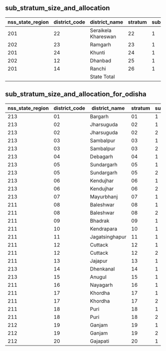 ## sub_stratum_size_and_allocation
| nss_state_region | district_code | district_name | stratum | sub_stratum | size_zst | central_sample | state_sample |
|---|---|---|---|---|---|---|---|
| 201 | 22 | Seraikela Khareswan | 22 | 1 | 344 | 2 | 2 |
| 202 | 23 | Ramgarh | 23 | 1 | 585 | 2 | 2 |
| 201 | 24 | Khunti | 24 | 1 | 61 | 2 | 2 |
| 202 | 12 | Dhanbad | 25 | 1 | 349 | 6 | 6 |
| 201 | 14 | Ranchi | 26 | 1 | 2177 | 6 | 6 |
|  |  | State Total |  |  | 14496 | 68 | 68 |

## sub_stratum_size_and_allocation_for_odisha
| nss_state_region | district_code | district_name | stratum | sub_stratum | size_zst | central_sample | state_sample |
|---|---|---|---|---|---|---|---|
| 213 | 01 | Bargarh | 01 | 1 | 293 | 2 | 2 |
| 213 | 02 | Jharsuguda | 02 | 1 | 92 | 2 | 2 |
| 213 | 02 | Jharsuguda | 02 | 2 | 314 | 2 | 2 |
| 213 | 03 | Sambalpur | 03 | 1 | 159 | 2 | 2 |
| 213 | 03 | Sambalpur | 03 | 2 | 489 | 2 | 2 |
| 213 | 04 | Debagarh | 04 | 1 | 40 | 2 | 2 |
| 213 | 05 | Sundargarh | 05 | 1 | 286 | 2 | 2 |
| 213 | 05 | Sundargarh | 05 | 2 | 1096 | 2 | 2 |
| 213 | 06 | Kendujhar | 06 | 1 | 233 | 2 | 2 |
| 213 | 06 | Kendujhar | 06 | 2 | 209 | 2 | 2 |
| 213 | 07 | Mayurbhanj | 07 | 1 | 312 | 2 | 2 |
| 211 | 08 | Baleshwar | 08 | 1 | 172 | 2 | 2 |
| 211 | 08 | Baleshwar | 08 | 2 | 288 | 2 | 2 |
| 211 | 09 | Bhadrak | 09 | 1 | 298 | 2 | 2 |
| 211 | 10 | Kendrapara | 10 | 1 | 146 | 2 | 2 |
| 211 | 11 | Jagatsinghapur | 11 | 1 | 211 | 2 | 2 |
| 211 | 12 | Cuttack | 12 | 1 | 119 | 2 | 2 |
| 211 | 12 | Cuttack | 12 | 2 | 1047 | 2 | 2 |
| 211 | 13 | Jajapur | 13 | 1 | 239 | 2 | 2 |
| 213 | 14 | Dhenkanal | 14 | 1 | 213 | 2 | 2 |
| 213 | 15 | Anugul | 15 | 1 | 415 | 2 | 2 |
| 211 | 16 | Nayagarh | 16 | 1 | 144 | 2 | 2 |
| 211 | 17 | Khordha | 17 | 1 | 228 | 2 | 2 |
| 211 | 17 | Khordha | 17 | 2 | 1757 | 4 | 4 |
| 211 | 18 | Puri | 18 | 1 | 108 | 2 | 2 |
| 211 | 18 | Puri | 18 | 2 | 290 | 2 | 2 |
| 212 | 19 | Ganjam | 19 | 1 | 728 | 4 | 4 |
| 212 | 19 | Ganjam | 19 | 2 | 500 | 2 | 2 |
| 212 | 20 | Gajapati | 20 | 1 | 132 | 2 | 2 |
